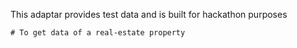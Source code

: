 This adaptar provides test data and is built for hackathon purposes
```
# To get data of a real-estate property

```
